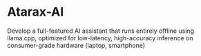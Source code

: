 # Atarax-AI
Develop a full-featured AI assistant that runs entirely offline using llama.cpp, optimized for low-latency, high-accuracy inference on consumer-grade hardware (laptop, smartphone)
